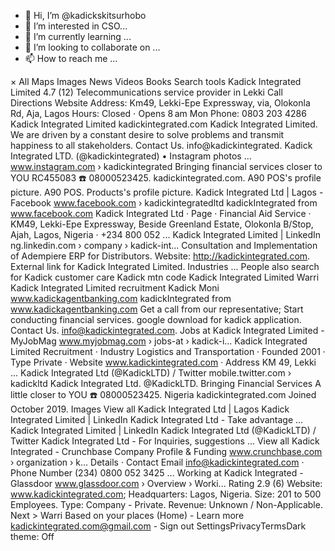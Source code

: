 - 👋 Hi, I’m @kadickskitsurhobo 
- 👀 I’m interested in CSO...
- 🌱 I’m currently learning ...
- 💞️ I’m looking to collaborate on ...
- 📫 How to reach me ...

<!---
kadickUrhoboIntegratedBank/kadickskitsurhobo is a ✨ special ✨ repository because its `README.md` (this file) appears on your GitHub profile.
You can click the Preview link to take a look at your changes.
--->
×
All
Maps
Images
News
Videos
Books
Search tools
Kadick Integrated Limited
 4.7 
 (12) 
Telecommunications service provider in Lekki
Call
Directions
Website
Address: Km49, Lekki-Epe Expressway, via, Olokonla Rd, Aja, Lagos
Hours: Closed ⋅ Opens 8 am Mon
Phone: 0803 203 4286
Kadick Integrated Limited
kadickintegrated.com
Kadick Integrated Limited. We are driven by a constant desire to solve problems and transmit happiness to all stakeholders. Contact Us. info@kadickintegrated.
Kadick Integrated LTD. (@kadickintegrated) • Instagram photos ...
www.instagram.com › kadickintegrated
Bringing financial services closer to YOU RC455083 ☎️ 08000523425. kadickintegrated.com. A90 POS's profile picture. A90 POS. Products's profile picture.
Kadick Integrated Ltd | Lagos - Facebook
www.facebook.com › kadickintegratedltd
kadickIntegrated from www.facebook.com
Kadick Integrated Ltd · Page · Financial Aid Service · KM49, Lekki-Epe Expressway, Beside Greenland Estate, Olokonla B/Stop, Ajah, Lagos, Nigeria · +234 800 052 ...
Kadick Integrated Limited | LinkedIn
ng.linkedin.com › company › kadick-int...
Consultation and Implementation of Adempiere ERP for Distributors. Website: http://kadickintegrated.com. External link for Kadick Integrated Limited. Industries ...
People also search for
Kadick customer care
Kadick mtn code
Kadick Integrated Limited Warri
Kadick Integrated Limited recruitment
Kadick Moni
www.kadickagentbanking.com
kadickIntegrated from www.kadickagentbanking.com
Get a call from our representative; Start conducting financial services. google download for kadick application. Contact Us. info@kadickintegrated.com.
Jobs at Kadick Integrated Limited - MyJobMag
www.myjobmag.com › jobs-at › kadick-i...
Kadick Integrated Limited Recruitment · Industry Logistics and Transportation · Founded 2001 · Type Private · Website www.kadickintegrated.com · Address KM 49, Lekki ...
Kadick Integrated Ltd (@KadickLTD) / Twitter
mobile.twitter.com › kadickltd
Kadick Integrated Ltd. @KadickLTD. Bringing Financial Services A little closer to YOU ☎️ 08000523425. Nigeria kadickintegrated.com Joined October 2019.
Images
View all
Kadick Integrated Ltd | Lagos
Kadick Integrated Limited | LinkedIn
Kadick Integrated Ltd - Take advantage ...
Kadick Integrated Limited | LinkedIn
Kadick Integrated Ltd (@KadickLTD) / Twitter
Kadick Integrated Ltd - For Inquiries, suggestions ...
View all
Kadick Integrated - Crunchbase Company Profile & Funding
www.crunchbase.com › organization › k...
Details · Contact Email info@kadickintegrated.com · Phone Number (234) 0800 052 3425 ...
Working at Kadick Integrated - Glassdoor
www.glassdoor.com › Overview › Worki...
Rating  2.9 
 (6) 
Website: www.kadickintegrated.com; Headquarters: Lagos, Nigeria. Size: 201 to 500 Employees. Type: Company - Private. Revenue: Unknown / Non-Applicable.
Next >
Warri
Based on your places (Home) - Learn more
kadickintegrated.com@gmail.com - Sign out
SettingsPrivacyTermsDark theme: Off
